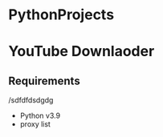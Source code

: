 # PythonProjects
# YouTube Downlaoder


## Requirements
/sdfdfdsdgdg
* Python v3.9
* proxy list




